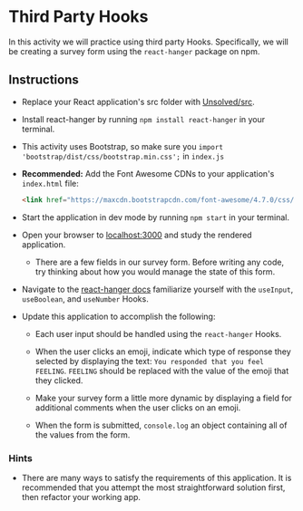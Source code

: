 # Third Party Hooks

In this activity we will practice using third party Hooks. Specifically, we will be creating a survey form using the `react-hanger` package on npm.

## Instructions

* Replace your React application's src folder with [Unsolved/src](Unsolved/src).

* Install react-hanger by running `npm install react-hanger` in your terminal.

* This activity uses Bootstrap, so make sure you `import 'bootstrap/dist/css/bootstrap.min.css';` in `index.js`

* **Recommended:** Add the Font Awesome CDNs to your application's `index.html` file:

  ```html
  <link href="https://maxcdn.bootstrapcdn.com/font-awesome/4.7.0/css/font-awesome.min.css" rel="stylesheet" />
  ```

* Start the application in dev mode by running `npm start` in your terminal.

* Open your browser to [localhost:3000](http://localhost:3000) and study the rendered application.

  * There are a few fields in our survey form. Before writing any code, try thinking about how you would manage the state of this form. 

* Navigate to the [react-hanger docs](https://github.com/kitze/react-hanger) familiarize yourself with the `useInput`, `useBoolean`, and `useNumber` Hooks.

* Update this application to accomplish the following:

  * Each user input should be handled using the `react-hanger` Hooks.

  * When the user clicks an emoji, indicate which type of response they selected by displaying the text: `You responded that you feel FEELING`. `FEELING` should be replaced with the value of the emoji that they clicked.

  * Make your survey form a little more dynamic by displaying a field for additional comments when the user clicks on an emoji.

  * When the form is submitted, `console.log` an object containing all of the values from the form.

### Hints

* There are many ways to satisfy the requirements of this application. It is recommended that you attempt the most straightforward solution first, then refactor your working app.
